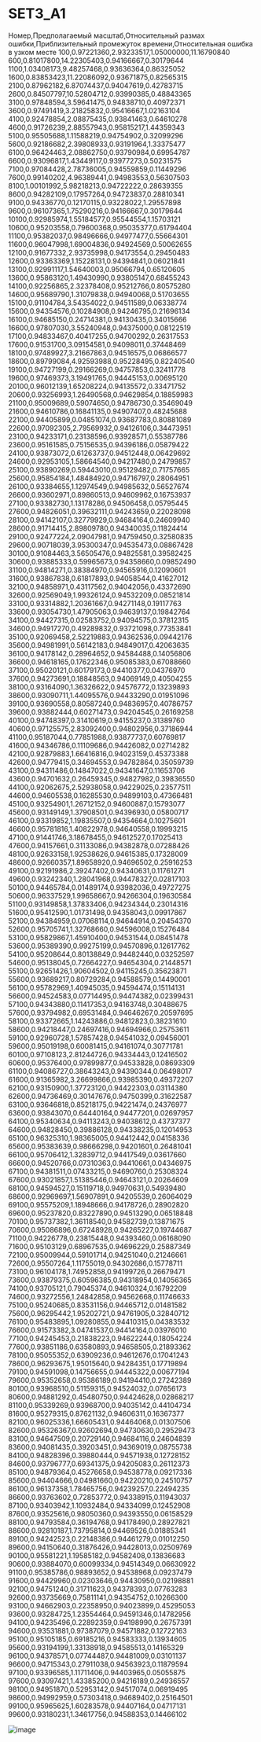 # SET3_A1

Номер,Предполагаемый масштаб,Относительный размах ошибки,Приблизительный промежуток времени,Относительная ошибка в узком месте
100,0.97221360,2.93233517,1.05000000,11.16790840
600,0.81017800,14.22305403,0.94166667,0.30179644
1100,1.03408173,9.48257468,0.93636364,0.86325052
1600,0.83853423,11.22086092,0.93671875,0.82565315
2100,0.87962182,6.87074437,0.94047619,0.42783715
2600,0.84507797,10.52804712,0.93990385,0.48843365
3100,0.97848594,3.59641475,0.94838710,0.40972371
3600,0.97491419,3.21825832,0.95416667,1.02163104
4100,0.92478854,2.08875435,0.93841463,0.64610278
4600,0.91726239,2.88557943,0.95815217,1.44359343
5100,0.95505688,1.11588219,0.94754902,0.32099296
5600,0.92186682,2.39808933,0.93191964,1.33375477
6100,0.96424463,2.08862750,0.93790984,0.69954787
6600,0.93096817,1.43449117,0.93977273,0.50231575
7100,0.97084428,2.78736005,0.94559859,0.11449296
7600,0.99140202,4.96389441,0.94983553,0.56307503
8100,1.00101992,5.98218213,0.94722222,0.28639355
8600,0.94282109,0.17957264,0.94723837,0.28810341
9100,0.94336770,0.12170115,0.93228022,1.29557898
9600,0.96107365,1.75290216,0.94166667,0.30179644
10100,0.92985974,1.55184577,0.95544554,1.15703121
10600,0.95203558,0.79600368,0.95035377,0.61794404
11100,0.95382037,0.98496666,0.94977477,0.55664301
11600,0.96047998,1.69004836,0.94924569,0.50062655
12100,0.91677332,2.93735998,0.94173554,0.29450483
12600,0.93363369,1.15228131,0.94394841,0.06021841
13100,0.92991117,1.54640003,0.95066794,0.65120605
13600,0.95863120,1.49430990,0.93805147,0.68455243
14100,0.92256865,2.32378408,0.95212766,0.80575280
14600,0.95689790,1.31079838,0.94940068,0.51703655
15100,0.91104784,3.54354022,0.94511589,0.06338774
15600,0.94354576,0.10284908,0.94246795,0.21696134
16100,0.94685150,0.24714381,0.94130435,0.34015666
16600,0.97807030,3.55240948,0.94375000,0.08122519
17100,0.94833467,0.40417255,0.94700292,0.26317553
17600,0.91531700,3.09154581,0.94098011,0.37448469
18100,0.97489927,3.21667863,0.94516575,0.06866577
18600,0.89799084,4.92593988,0.95228495,0.82240540
19100,0.94727199,0.29166269,0.94757853,0.32411778
19600,0.97469373,3.19491765,0.94445153,0.00695120
20100,0.96012139,1.65208224,0.94135572,0.33471752
20600,0.93256993,1.26490568,0.94629854,0.18859983
21100,0.95009689,0.59074650,0.94786730,0.35469049
21600,0.94610786,0.16841135,0.94907407,0.48245688
22100,0.94405899,0.04851074,0.93687783,0.80881089
22600,0.97092305,2.79569932,0.94126106,0.34473951
23100,0.94233171,0.23138596,0.93928571,0.55387786
23600,0.95161585,0.75156535,0.94396186,0.05879422
24100,0.93873072,0.61263737,0.94512448,0.06429692
24600,0.92953105,1.58664540,0.94217480,0.24799857
25100,0.93890269,0.59443010,0.95129482,0.71757665
25600,0.95854184,1.48484920,0.94716797,0.28064951
26100,0.93384655,1.12974549,0.94985632,0.56527674
26600,0.93602971,0.89860513,0.94609962,0.16753937
27100,0.93382730,1.13178286,0.94506458,0.05795445
27600,0.94826051,0.39632111,0.94243659,0.22028098
28100,0.94142107,0.32779929,0.94684164,0.24609940
28600,0.91714415,2.89809780,0.94340035,0.11824414
29100,0.92477224,2.09047981,0.94759450,0.32580835
29600,0.90718039,3.95300347,0.94535473,0.08867428
30100,0.91084463,3.56505476,0.94825581,0.39582425
30600,0.93885333,0.59965673,0.94358660,0.09852490
31100,0.94814271,0.38384970,0.94565916,0.12090601
31600,0.93867838,0.61817893,0.94058544,0.41627012
32100,0.94858971,0.43117562,0.94042056,0.43372690
32600,0.92569049,1.99326124,0.94532209,0.08521814
33100,0.93314882,1.20361667,0.94271148,0.19117763
33600,0.93054730,1.47905063,0.94639137,0.19842764
34100,0.94427315,0.02583752,0.94094575,0.37812315
34600,0.94917270,0.49289832,0.93721098,0.77353841
35100,0.92069458,2.52219883,0.94362536,0.09442176
35600,0.94981991,0.56142183,0.94849017,0.42063635
36100,0.94178142,0.28964652,0.94584488,0.14056806
36600,0.94618165,0.17622346,0.95085383,0.67088660
37100,0.95020121,0.60179173,0.94410377,0.04376970
37600,0.94273691,0.18848563,0.94069149,0.40504255
38100,0.93164090,1.36326622,0.94576772,0.13239893
38600,0.93090711,1.44095576,0.94433290,0.01951096
39100,0.93690558,0.80587240,0.94836957,0.40786757
39600,0.93882444,0.60271473,0.94204545,0.26169258
40100,0.94748397,0.31410619,0.94155237,0.31389760
40600,0.97125575,2.83092400,0.94802956,0.37186944
41100,0.95187044,0.77851988,0.93877737,0.60769817
41600,0.94346786,0.11109686,0.94426082,0.02714282
42100,0.92879883,1.66416816,0.94023159,0.45373388
42600,0.94779415,0.34694553,0.94782864,0.35059739
43100,0.94311486,0.14847022,0.94341647,0.11653706
43600,0.94701632,0.26459345,0.94827982,0.39836550
44100,0.92062675,2.52938058,0.94229025,0.23577511
44600,0.94605538,0.16285530,0.94899103,0.47366481
45100,0.93254901,1.26712152,0.94600887,0.15793077
45600,0.93149149,1.37908501,0.94396930,0.05800717
46100,0.93319852,1.19835507,0.94354664,0.10275601
46600,0.95781816,1.40822978,0.94640558,0.19993215
47100,0.91441746,3.18678455,0.94612527,0.17025413
47600,0.94157661,0.31133086,0.94382878,0.07288426
48100,0.92633158,1.92538626,0.94615385,0.17328009
48600,0.92660357,1.89658920,0.94696502,0.25916253
49100,0.92191986,2.39247402,0.94340631,0.11761271
49600,0.93242340,1.28041968,0.94478327,0.02817103
50100,0.94465784,0.01489174,0.93982036,0.49727275
50600,0.96337529,1.99658667,0.94266304,0.19630584
51100,0.93149858,1.37833406,0.94234344,0.23014316
51600,0.95412590,1.01731498,0.94358043,0.09917867
52100,0.94384959,0.07068114,0.94644914,0.20454370
52600,0.95705741,1.32768660,0.94596008,0.15276484
53100,0.95829867,1.45910400,0.94531544,0.08451478
53600,0.95389390,0.99275199,0.94570896,0.12617762
54100,0.95208644,0.80138849,0.94482440,0.03252597
54600,0.95138045,0.72664227,0.94654304,0.21448571
55100,0.92651426,1.90604502,0.94115245,0.35623871
55600,0.93689217,0.80729284,0.94588579,0.14490001
56100,0.95782969,1.40945035,0.94594474,0.15114131
56600,0.94524583,0.07714495,0.94474382,0.02399431
57100,0.94343880,0.11417353,0.94163748,0.30488675
57600,0.93794982,0.69531484,0.94646267,0.20597695
58100,0.93372665,1.14243886,0.94812823,0.38231610
58600,0.94218447,0.24697416,0.94694966,0.25753611
59100,0.92960728,1.57857428,0.94541032,0.09456001
59600,0.95019198,0.60081415,0.94161074,0.30771781
60100,0.97108123,2.81244726,0.94334443,0.12416502
60600,0.95376400,0.97899877,0.94533828,0.08693309
61100,0.94086727,0.38643243,0.94390344,0.06498017
61600,0.91365982,3.26699866,0.93985390,0.49372207
62100,0.93150900,1.37723120,0.94422303,0.03114380
62600,0.94736469,0.30147676,0.94750399,0.31622587
63100,0.93646818,0.85218175,0.94221474,0.24376977
63600,0.93843070,0.64440164,0.94477201,0.02697957
64100,0.95340634,0.94113243,0.94038612,0.43737377
64600,0.94828450,0.39886128,0.94338235,0.12014953
65100,0.96325310,1.98365005,0.94412442,0.04158336
65600,0.95383639,0.98666298,0.94201601,0.26481041
66100,0.95706412,1.32839712,0.94417549,0.03617660
66600,0.94520766,0.07310363,0.94410661,0.04346975
67100,0.94381511,0.07433215,0.94690760,0.25308324
67600,0.93021857,1.51385446,0.94643121,0.20264609
68100,0.94594527,0.15119718,0.94970631,0.54939480
68600,0.92969697,1.56907891,0.94205539,0.26064029
69100,0.95575209,1.18948666,0.94178726,0.28902820
69600,0.95237820,0.83227890,0.94513290,0.06518848
70100,0.95737382,1.36118540,0.94582739,0.13871675
70600,0.95086896,0.67248928,0.94265227,0.19744687
71100,0.94226778,0.23815448,0.94393460,0.06168090
71600,0.95103129,0.68967535,0.94696229,0.25887349
72100,0.95009944,0.59101714,0.94251040,0.21246661
72600,0.95507264,1.11755019,0.94302686,0.15778711
73100,0.96104178,1.74952858,0.94199726,0.26679471
73600,0.93879375,0.60596385,0.94318954,0.14056365
74100,0.93705121,0.79045374,0.94610324,0.16792209
74600,0.93272556,1.24842858,0.94562668,0.11746633
75100,0.95240685,0.83531156,0.94465712,0.01481582
75600,0.96295442,1.95202721,0.94761905,0.32840712
76100,0.95483895,1.09280855,0.94410315,0.04383532
76600,0.91573382,3.04741537,0.94414164,0.03976010
77100,0.94245453,0.21838223,0.94622244,0.18054224
77600,0.93851186,0.63580893,0.94658505,0.21893362
78100,0.95055352,0.63909236,0.94612676,0.17041243
78600,0.96293675,1.95015640,0.94284351,0.17719894
79100,0.94591098,0.14756655,0.94445322,0.00677194
79600,0.95352658,0.95386189,0.94194410,0.27242389
80100,0.93968510,0.51159315,0.94524032,0.07656173
80600,0.94881292,0.45480750,0.94424628,0.02868217
81100,0.95339269,0.93968700,0.94035142,0.44104734
81600,0.95279315,0.87621132,0.94606311,0.16367377
82100,0.96025336,1.66605431,0.94464068,0.01307506
82600,0.95326367,0.92602694,0.94730630,0.29529473
83100,0.94647509,0.20729140,0.94684116,0.24604839
83600,0.94081435,0.39203451,0.94369019,0.08755738
84100,0.94828396,0.39880444,0.94571938,0.12728152
84600,0.93796777,0.69341375,0.94205083,0.26112373
85100,0.94879364,0.45276658,0.94538778,0.09217336
85600,0.94404666,0.04981660,0.94220210,0.24510757
86100,0.96137358,1.78465756,0.94239257,0.22494235
86600,0.93763602,0.72853772,0.94338915,0.11943037
87100,0.93403942,1.10932484,0.94334099,0.12452908
87600,0.93525616,0.98050360,0.94393550,0.06158529
88100,0.94793584,0.36194768,0.94178490,0.28927821
88600,0.92810187,1.73795814,0.94469526,0.01885341
89100,0.94242523,0.22148386,0.94461279,0.01012250
89600,0.94150640,0.31876426,0.94428013,0.02509769
90100,0.95581221,1.19585182,0.94582408,0.13836683
90600,0.93884070,0.60099334,0.94514349,0.06630922
91100,0.95385786,0.98893652,0.94538968,0.09237479
91600,0.94429960,0.02303646,0.94430950,0.02198881
92100,0.94751240,0.31711623,0.94378393,0.07763283
92600,0.93735669,0.75811141,0.94354752,0.10266300
93100,0.94662903,0.22358950,0.94023899,0.45295053
93600,0.93284725,1.23554464,0.94591346,0.14782956
94100,0.94235496,0.22892359,0.94198990,0.26757391
94600,0.93531881,0.97387079,0.94571882,0.12722163
95100,0.95105185,0.69185216,0.94583333,0.13934605
95600,0.93194199,1.33138918,0.94585513,0.14165329
96100,0.94378571,0.07744487,0.94481009,0.03101137
96600,0.94715343,0.27911038,0.94563923,0.11879594
97100,0.93396585,1.11711406,0.94403965,0.05055875
97600,0.93097421,1.43385200,0.94216189,0.24936557
98100,0.94951870,0.52953142,0.94517074,0.06919495
98600,0.94992959,0.57303418,0.94689402,0.25164501
99100,0.95965625,1.60283578,0.94407164,0.04717131
99600,0.93180231,1.34617756,0.94588353,0.14466102


![image](https://github.com/user-attachments/assets/46a13e1e-16c3-4d0d-b7de-4f359a59fa86)
